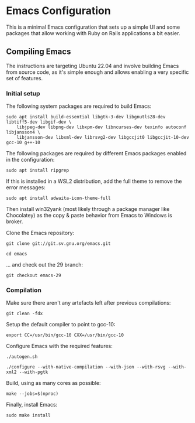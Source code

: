 # Emacs Configuration

This is a minimal Emacs configuration that sets up a simple UI and some packages
that allow working with Ruby on Rails applications a bit easier.


## Compiling Emacs

The instructions are targeting Ubuntu 22.04 and involve building Emacs from source code,
as it's simple enough and allows enabling a very specific set of features.


### Initial setup

The following system packages are required to build Emacs:

```shell
sudo apt install build-essential libgtk-3-dev libgnutls28-dev libtiff5-dev libgif-dev \
    libjpeg-dev libpng-dev libxpm-dev libncurses-dev texinfo autoconf libjansson4 \
    libjansson-dev libxml-dev librsvg2-dev libgccjit0 libgccjit-10-dev gcc-10 g++-10
```

The following packages are required by different Emacs packages enabled in the configuration:


```shell
sudo apt install ripgrep
```

If this is installed in a WSL2 distribution, add the full theme to remove the error messages:

```shell
sudo apt install adwaita-icon-theme-full
```

Then install win32yank (most likely through a package manager like Chocolatey) as the copy & paste
behavior from Emacs to Windows is broker.

Clone the Emacs repository:

```shell
git clone git://git.sv.gnu.org/emacs.git
```

```shell
cd emacs
```

... and check out the 29 branch:

```shell
git checkout emacs-29
```

### Compilation

Make sure there aren't any artefacts left after previous compilations:

```shell
git clean -fdx
```

Setup the default compiler to point to gcc-10:

```shell
export CC=/usr/bin/gcc-10 CXX=/usr/bin/gcc-10
```

Configure Emacs with the required features:

```shell
./autogen.sh
```

```shell
./configure --with-native-compilation --with-json --with-rsvg --with-xml2 --with-pgtk
```

Build, using as many cores as possible:

```shell
make --jobs=$(nproc)
```

Finally, install Emacs:

```shell
sudo make install
```

